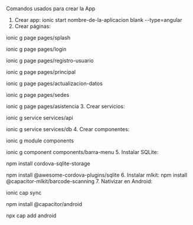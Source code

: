 Comandos usados para crear la App

1. Crear app: ionic start nombre-de-la-aplicacion blank --type=angular
2. Crear páginas:

  ionic g page pages/splash

  ionic g page pages/login

  ionic g page pages/registro-usuario

  ionic g page pages/principal

  ionic g page pages/actualizacion-datos

  ionic g page pages/sedes

  ionic g page pages/asistencia
3. Crear servicios:

  ionic g service services/api

  ionic g service services/db
4. Crear componentes:

  ionic g module components

  ionic g component components/barra-menu
5. Instalar SQLite:

  npm install cordova-sqlite-storage

  npm install @awesome-cordova-plugins/sqlite
6. Instalar mlkit: npm install @capacitor-mlkit/barcode-scanning
7. Nativizar en Android:

  ionic cap sync

  npm install @capacitor/android

  npx cap add android
